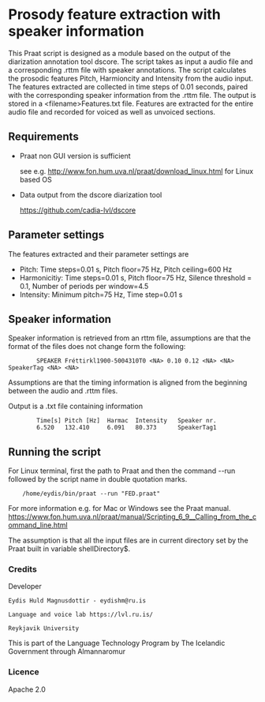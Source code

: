 # Prosody feature extraction with speaker information
This Praat script is designed as a module based on the output of the diarization annotation tool dscore. The script takes as input a audio file and a corresponding .rttm file with speaker annotations. The script calculates the prosodic features Pitch, Harmioncity and Intensity from the audio input. The features extracted are collected in time steps of 0.01 seconds, paired with the corresponding speaker information from the .rttm file. The output is stored in a \<filename>Features.txt file. Features are extracted for the entire audio file and recorded for voiced as well as unvoiced sections.

## Requirements
* Praat non GUI version is sufficient

	see e.g. http://www.fon.hum.uva.nl/praat/download_linux.html for Linux based OS

* Data output from the dscore diarization tool 
 	
 	https://github.com/cadia-lvl/dscore


## Parameter settings
The features extracted and their parameter settings are 

* Pitch: Time steps=0.01 s, Pitch floor=75 Hz, Pitch ceiling=600 Hz
* Harmonicitiy: Time steps=0.01 s, Pitch floor=75 Hz, Silence threshold = 0.1, Number of periods per window=4.5
* Intensity: Minimum pitch=75 Hz, Time step=0.01 s


## Speaker information
Speaker information is retrieved from an rttm file, assumptions are that the format of the files does not change form the following:

			SPEAKER Fréttirkl1900-5004310T0 <NA> 0.10 0.12 <NA> <NA> SpeakerTag <NA> <NA>

Assumptions are that the timing information is aligned from the beginning between the audio and .rttm files.

Output is a .txt file containing information 

			Time[s]	Pitch [Hz]	Harmac	Intensity	Speaker nr.		
			6.520	132.410		6.091	80.373		SpeakerTag1

			
## Running the script

For Linux terminal, first the path to Praat and then the command --run followed by the script name in double quotation marks.

		/home/eydis/bin/praat --run "FED.praat"

For more information e.g. for Mac or Windows see the Praat manual.  https://www.fon.hum.uva.nl/praat/manual/Scripting_6_9__Calling_from_the_command_line.html 

The assumption is that all the input files are in current directory set by the Praat built in variable shellDirectory$. 


### Credits

Developer

	Eydis Huld Magnusdottir - eydishm@ru.is

	Language and voice lab https://lvl.ru.is/

	Reykjavik University

This is part of the Language Technology Program by The Icelandic Government through Almannaromur

### Licence
Apache 2.0
